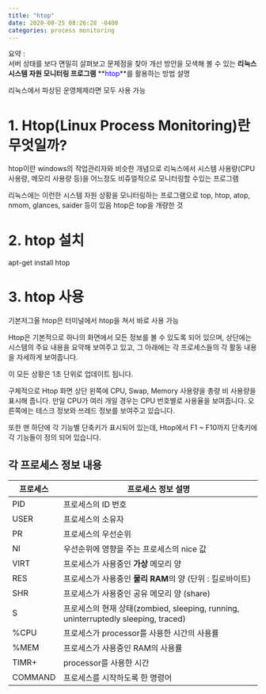 ```yaml
---
title: "htop"
date: 2020-08-25 08:26:28 -0400
categories: process monitoring
---
```


요약 :  
서버 상태를 보다 면밀히 살펴보고 문제점을 찾아 개선 방안을 모색해 볼 수 있는 **리눅스 시스템 자원 모니터링 프로그램** 
**<font color = 'blue'>htop</font>**를 활용하는 방법 설명

리눅스에서 파상된 운영체제라면 모두 사용 가능

# 1. Htop(Linux Process Monitoring)란 무엇일까?
htop이란 windows의 작업관리자와 비슷한 개념으로 리눅스에서 시스템 사용량(CPU 사용량, 메모리 사용량 등)을 어느정도 비쥬얼적으로 모니터링할 수있는 프로그램

리눅스에는 이런한 시스템 자원 상황을 모니터링하는 프로그램으로 top, htop, atop, nmom, glances, saider 등이 있음
htop은 top을 개량한 것

# 2. htop 설치
apt-get install htop

# 3. htop 사용
기본저그올 htop은 터미널에서 htop을 쳐서 바로 사용 가능

Htop은 기본적으로 하나의 화면에서 모든 정보를 볼 수 있도록 되어 있으며, 상단에는 시스템의 주요 내용을 요약해 보여주고 있고, 
그 아래에는 각 프로세스들의 각 활동 내용을 자세하게 보여줍니다.

이 모든 상황은 1초 단위로 업데이트 됩니다.

구체적으로 Htop 화면 상단 왼쪽에 CPU, Swap, Memory 사용량을 총량 비 사용량을 표시해 줍니다. 
만일 CPU가 여러 개일 경우는 CPU 번호별로 사용율을 보여줍니다. 오른쪽에는 테스크 정보와 쓰레드 정보를 보여주고 있습니다.

또한 맨 하단에 각 기능별 단축키가 표시되어 있는데, Htop에서 F1 ~ F10까지 단축키에 각 기능들이 정의 되어 있습니다.


## 각 프로세스 정보 내용

|프로세스|프로세스 정보 설명|
|-----|-----------------------------------|
|PID|프로세스의 ID 번호|
|USER|프로세스의 소유자|
|PR|프로세스의 우선순위|
|NI|우선순위에 영향을 주는 프로세스의 nice 값|
|VIRT|프로세스가 사용중인 **가상** 메모리 양|
|RES|프로세스가 사용중인 **물리 RAM**의 양 (단위 : 킬로바이트)
|SHR|프로세스가 사용중인 공유 메모리 양 (share)|
|S|프로세스의 현재 상태(zombied, sleeping, running, uninterruptedly sleeping, traced)|
|%CPU|프로세스가 processor를 사용한 시간의 사용률|
|%MEM|프로세스가 사용중인 RAM의 사용률|
|TIMR+|processor를 사용한 시간|
|COMMAND|프로세스를 시작하도록 한 명령어|






